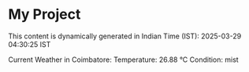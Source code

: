 # My Project

This content is dynamically generated in Indian Time (IST): 2025-03-29 04:30:25 IST


Current Weather in Coimbatore:
Temperature: 26.88 °C
Condition: mist
